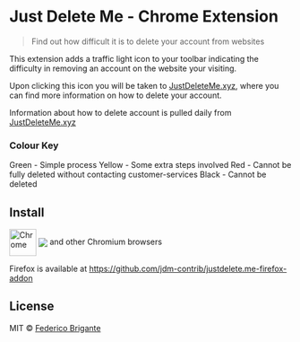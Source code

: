 # Just Delete Me - Chrome Extension

> Find out how difficult it is to delete your account from websites

This extension adds a traffic light icon to your toolbar indicating the difficulty in removing an account on the website your visiting.

Upon clicking this icon you will be taken to [JustDeleteMe.xyz](http://justdeleteme.xyz/), where you can find more information on how to delete your account.

Information about how to delete account is pulled daily from [JustDeleteMe.xyz](http://justdeleteme.xyz/)

### Colour Key

Green - Simple process
Yellow - Some extra steps involved
Red - Cannot be fully deleted without contacting customer-services
Black - Cannot be deleted

## Install

[link-chrome]: https://chrome.google.com/webstore/detail/just-delete-me/dlhckcablohllindinahbbpnfgblimoe 'Version published on Chrome Web Store'

[<img src="https://raw.githubusercontent.com/alrra/browser-logos/90fdf03c/src/chrome/chrome.svg" width="48" alt="Chrome" valign="middle">][link-chrome] [<img valign="middle" src="https://img.shields.io/chrome-web-store/v/dlhckcablohllindinahbbpnfgblimoe.svg?label=%20">][link-chrome] and other Chromium browsers

Firefox is available at https://github.com/jdm-contrib/justdelete.me-firefox-addon

## License

MIT © [Federico Brigante](https://fregante.com)
